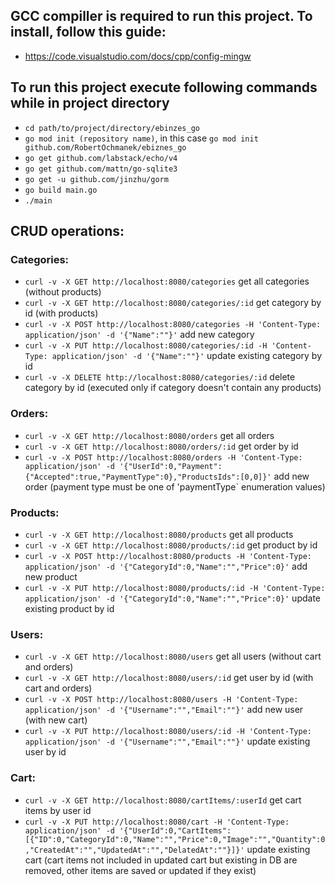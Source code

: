 ## GCC compiller is required to run this project. To install, follow this guide:
- https://code.visualstudio.com/docs/cpp/config-mingw

## To run this project execute following commands while in project directory

- `cd path/to/project/directory/ebinzes_go`
- `go mod init (repository name)`, in this case `go mod init github.com/RobertOchmanek/ebiznes_go`
- `go get github.com/labstack/echo/v4`
- `go get github.com/mattn/go-sqlite3`
- `go get -u github.com/jinzhu/gorm`
- `go build main.go`
- `./main`

## CRUD operations:

### Categories:
- `curl -v -X GET http://localhost:8080/categories` get all categories (without products)
- `curl -v -X GET http://localhost:8080/categories/:id` get category by id (with products)
- `curl -v -X POST http://localhost:8080/categories -H 'Content-Type: application/json' -d '{"Name":""}'` add new category
- `curl -v -X PUT http://localhost:8080/categories/:id -H 'Content-Type: application/json' -d '{"Name":""}'` update existing category by id
- `curl -v -X DELETE http://localhost:8080/categories/:id` delete category by id (executed only if category doesn't contain any products)

### Orders:
- `curl -v -X GET http://localhost:8080/orders` get all orders
- `curl -v -X GET http://localhost:8080/orders/:id` get order by id
- `curl -v -X POST http://localhost:8080/orders -H 'Content-Type: application/json' -d '{"UserId":0,"Payment":{"Accepted":true,"PaymentType":0},"ProductsIds":[0,0]}'` add new order (payment type must be one of 'paymentType` enumeration values)

### Products:
- `curl -v -X GET http://localhost:8080/products` get all products
- `curl -v -X GET http://localhost:8080/products/:id` get product by id
- `curl -v -X POST http://localhost:8080/products -H 'Content-Type: application/json' -d '{"CategoryId":0,"Name":"","Price":0}'` add new product
- `curl -v -X PUT http://localhost:8080/products/:id -H 'Content-Type: application/json' -d '{"CategoryId":0,"Name":"","Price":0}'` update existing product by id

### Users:
- `curl -v -X GET http://localhost:8080/users` get all users (without cart and orders)
- `curl -v -X GET http://localhost:8080/users/:id` get user by id (with cart and orders)
- `curl -v -X POST http://localhost:8080/users -H 'Content-Type: application/json' -d '{"Username":"","Email":""}'` add new user (with new cart)
- `curl -v -X PUT http://localhost:8080/users/:id -H 'Content-Type: application/json' -d '{"Username":"","Email":""}'` update existing user by id

### Cart:
- `curl -v -X GET http://localhost:8080/cartItems/:userId` get cart items by user id
- `curl -v -X PUT http://localhost:8080/cart -H 'Content-Type: application/json' -d '{"UserId":0,"CartItems":[{"ID":0,"CategoryId":0,"Name":"","Price":0,"Image":"","Quantity":0,"CreatedAt":"","UpdatedAt":"","DelatedAt":""}]}'` update existing cart (cart items not included in updated cart but existing in DB are removed, other items are saved or updated if they exist)
